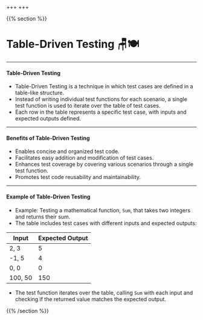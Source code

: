 +++
+++

{{% section %}}

# Table-Driven Testing 🪑🍽️

---
#### Table-Driven Testing
- Table-Driven Testing is a technique in which test cases are defined in a table-like structure.
- Instead of writing individual test functions for each scenario, a single test function is used to iterate over the table of test cases.
- Each row in the table represents a specific test case, with inputs and expected outputs defined.

---
#### Benefits of Table-Driven Testing

- Enables concise and organized test code.
- Facilitates easy addition and modification of test cases.
- Enhances test coverage by covering various scenarios through a single test function.
- Promotes test code reusability and maintainability.

---
#### Example of Table-Driven Testing

- Example: Testing a mathematical function, `Sum`, that takes two integers and returns their sum.
- The table includes test cases with different inputs and expected outputs:

| Input   | Expected Output |
|---------|-----------------|
| 2, 3    | 5               |
| -1, 5   | 4               |
| 0, 0    | 0               |
| 100, 50 | 150             |

- The test function iterates over the table, calling `Sum` with each input and checking if the returned value matches the expected output.

{{% /section %}}